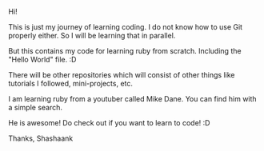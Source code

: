 Hi!

This is just my journey of learning coding. I do not know how to use Git properly either. So I will be learning that in parallel.

But this contains my code for learning ruby from scratch. Including the "Hello World" file. :D

There will be other repositories which will consist of other things like tutorials I followed, mini-projects, etc.

I am learning ruby from a youtuber called Mike Dane. You can find him with a simple search.

He is awesome! Do check out if you want to learn to code! :D

Thanks, Shashaank
